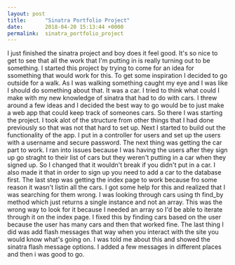 ```yaml
---
layout: post
title:      "Sinatra Portfolio Project"
date:       2018-04-20 15:13:44 +0000
permalink:  sinatra_portfolio_project
---
```


I just finished the sinatra project and boy does it feel good. It's so nice to get to see that all the work that I'm putting in is really turning out to be something. I started this project by trying to come for an idea for ssomething that would work for this. To get some inspiration I decided to go outside for a walk. As I was walking something caught my eye and I was like I should do something about that. It was a car. 
I tried to think what could I make with my new knowledge of sinatra that had to do with cars. I threw around a few ideas and I decided the best way to go would be to just make a web app that could keep track of someones cars. So there I was starting the project. I took alot of the structure from other things that I had done previously so that was not that hard to set up.
Next I started to build out the functionality of the app. I put in a controller for users and set up the users with a username and secure password. The next thing was getting the car part to work. I ran into issues because I was having the users after they sign up go straght to their list of cars but they weren't putting in a car when they signed up. So I changed that it wouldn't break if you didn't put in a car. I also made it that in order to sign up you need to add a car to the database first. The last step was getting the index page to work because fro some reason it wasn't listin all the cars. I got some help for this and realized that I was searching for them wrong. I was looking through cars using th find_by method which just returns a single instance and not an array. This was the wrong way to look for it because I needed an array so I'd be able to iterate through it on the index page. I fixed this by finding cars based on the user because the user has many cars and then that worked fine.
The last thing I did was add flash messages that way when you interact with the site you would know what's going on. I was told me about this and showed the sinatra flash message options. I added a few messages in different places and then i was good to go.


